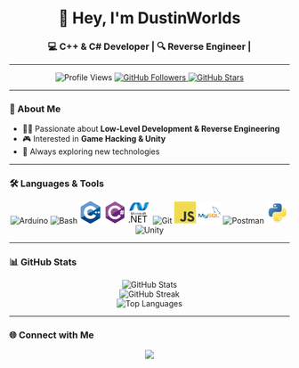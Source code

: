 <h1 align="center">👋 Hey, I'm DustinWorlds</h1>
<h3 align="center">💻 C++ & C# Developer | 🔍 Reverse Engineer | </h3>

---

<p align="center">
  <img src="https://komarev.com/ghpvc/?username=dustinworlds&label=Profile%20Views&color=0e75b6&style=flat-square" alt="Profile Views" />
  <a href="https://github.com/dustinworlds?tab=followers">
    <img src="https://img.shields.io/github/followers/dustinworlds?label=Followers&style=flat-square" alt="GitHub Followers" />
  </a>
  <a href="https://github.com/dustinworlds">
    <img src="https://img.shields.io/github/stars/dustinworlds?label=Stars&style=flat-square" alt="GitHub Stars" />
  </a>
</p>

---

### 🚀 About Me
- 🧑‍💻 Passionate about **Low-Level Development & Reverse Engineering**  
- 🎮 Interested in **Game Hacking & Unity**  
- 📖 Always exploring new technologies  

---

### 🛠️ Languages & Tools
<p align="center">
  <img src="https://cdn.worldvectorlogo.com/logos/arduino-1.svg" alt="Arduino" width="40" height="40"/>
  <img src="https://www.vectorlogo.zone/logos/gnu_bash/gnu_bash-icon.svg" alt="Bash" width="40" height="40"/>
  <img src="https://raw.githubusercontent.com/devicons/devicon/master/icons/cplusplus/cplusplus-original.svg" alt="C++" width="40" height="40"/>
  <img src="https://raw.githubusercontent.com/devicons/devicon/master/icons/csharp/csharp-original.svg" alt="C#" width="40" height="40"/>
  <img src="https://raw.githubusercontent.com/devicons/devicon/master/icons/dot-net/dot-net-original-wordmark.svg" alt=".NET" width="40" height="40"/>
  <img src="https://www.vectorlogo.zone/logos/git-scm/git-scm-icon.svg" alt="Git" width="40" height="40"/>
  <img src="https://raw.githubusercontent.com/devicons/devicon/master/icons/javascript/javascript-original.svg" alt="JavaScript" width="40" height="40"/>
  <img src="https://raw.githubusercontent.com/devicons/devicon/master/icons/mysql/mysql-original-wordmark.svg" alt="MySQL" width="40" height="40"/>
  <img src="https://www.vectorlogo.zone/logos/getpostman/getpostman-icon.svg" alt="Postman" width="40" height="40"/>
  <img src="https://raw.githubusercontent.com/devicons/devicon/master/icons/python/python-original.svg" alt="Python" width="40" height="40"/>
  <img src="https://www.vectorlogo.zone/logos/unity3d/unity3d-icon.svg" alt="Unity" width="40" height="40"/>
</p>

---

### 📊 GitHub Stats
<p align="center">
  <img src="https://github-readme-stats.vercel.app/api?username=dustinworlds&show_icons=true&theme=tokyonight&hide_border=true" alt="GitHub Stats" />
  <br/>
  <img src="https://github-readme-streak-stats.herokuapp.com/?user=dustinworlds&theme=tokyonight&hide_border=true" alt="GitHub Streak" />
  <br/>
  <img src="https://github-readme-stats.vercel.app/api/top-langs/?username=dustinworlds&layout=compact&theme=tokyonight&hide_border=true" alt="Top Languages" />
</p>

---

### 🌐 Connect with Me
<p align="center">
  <a href="https://discord.com/users/743125320890056715"><img src="https://img.shields.io/badge/Discord-%237289DA.svg?&style=for-the-badge&logo=discord&logoColor=white" /></a>
</p>

